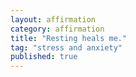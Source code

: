 ```yaml
---
layout: affirmation  
category: affirmation  
title: "Resting heals me."  
tag: "stress and anxiety"
published: true
---
```

